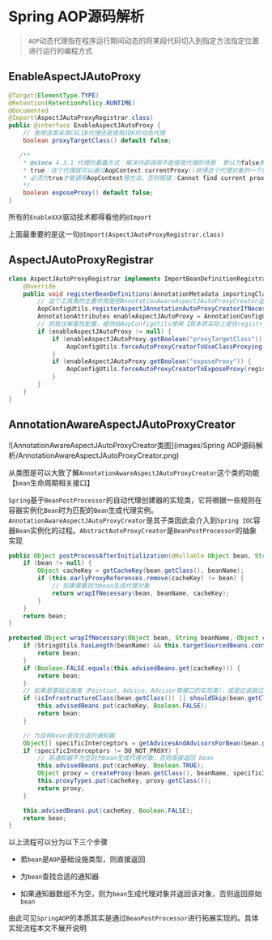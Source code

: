 # Spring AOP源码解析


> `AOP`动态代理指在程序运行期间动态的将某段代码切入到指定方法指定位置进行运行的编程方式

## EnableAspectJAutoProxy

```java
@Target(ElementType.TYPE)
@Retention(RetentionPolicy.RUNTIME)
@Documented
@Import(AspectJAutoProxyRegistrar.class)
public @interface EnableAspectJAutoProxy {
    // 表明该类采用CGLIB代理还是使用JDK的动态代理
    boolean proxyTargetClass() default false;

   /**
    * @since 4.3.1 代理的暴露方式：解决内部调用不能使用代理的场景  默认为false表示不处理
    * true：这个代理就可以通过AopContext.currentProxy()获得这个代理对象的一个副本（ThreadLocal里面）,从而我们可以很方便得在Spring框架上下文中拿到当前代理对象（处理事务时很方便）
    * 必须为true才能调用AopContext得方法，否则报错：Cannot find current proxy: Set 'exposeProxy' property on Advised to 'true' to make it available.
    */
    boolean exposeProxy() default false;
}
```

所有的`EnableXXX`驱动技术都得看他的`@Import`

上面最重要的是这一句`@Import(AspectJAutoProxyRegistrar.class)`

## AspectJAutoProxyRegistrar

```java
class AspectJAutoProxyRegistrar implements ImportBeanDefinitionRegistrar {
    @Override
    public void registerBeanDefinitions(AnnotationMetadata importingClassMetadata, BeanDefinitionRegistry registry) {
        // 这个工具类的主要作用是把AnnotationAwareAspectJAutoProxyCreator这个类定义为BeanDefinition放到spring容器中
        AopConfigUtils.registerAspectJAnnotationAutoProxyCreatorIfNecessary(registry);
        AnnotationAttributes enableAspectJAutoProxy = AnnotationConfigUtils.attributesFor(importingClassMetadata, EnableAspectJAutoProxy.class);
        // 获取注解属性配置，提供给AopConfigUtils使用【其本质实际上是往registry注入了对应的属性】
        if (enableAspectJAutoProxy != null) {
            if (enableAspectJAutoProxy.getBoolean("proxyTargetClass")) {
                AopConfigUtils.forceAutoProxyCreatorToUseClassProxying(registry);
            }
            if (enableAspectJAutoProxy.getBoolean("exposeProxy")) {
                AopConfigUtils.forceAutoProxyCreatorToExposeProxy(registry);
            }
        }
    }
}
```

## AnnotationAwareAspectJAutoProxyCreator

![AnnotationAwareAspectJAutoProxyCreator类图](images/Spring AOP源码解析/AnnotationAwareAspectJAutoProxyCreator.png)

从类图是可以大致了解`AnnotationAwareAspectJAutoProxyCreator`这个类的功能【`bean`生命周期相关接口】

`Spring`基于`BeanPostProcessor`的自动代理创建器的实现类，它将根据一些规则在容器实例化`Bean`时为匹配的`Bean`生成代理实例。`AnnotationAwareAspectJAutoProxyCreator`是其子类因此会介入到`Spring IOC`容器`Bean`实例化的过程。`AbstractAutoProxyCreator`是`BeanPostProcessor`的抽象实现

```java
public Object postProcessAfterInitialization(@Nullable Object bean, String beanName) {
    if (bean != null) {
        Object cacheKey = getCacheKey(bean.getClass(), beanName);
        if (this.earlyProxyReferences.remove(cacheKey) != bean) {
            // 如果需要则为bean生成代理对象
            return wrapIfNecessary(bean, beanName, cacheKey);
        }
    }
    return bean;
}
```

```java
protected Object wrapIfNecessary(Object bean, String beanName, Object cacheKey) {
    if (StringUtils.hasLength(beanName) && this.targetSourcedBeans.contains(beanName)) {
        return bean;
    }
    if (Boolean.FALSE.equals(this.advisedBeans.get(cacheKey))) {
        return bean;
    }
    // 如果是基础设施类（Pointcut、Advice、Advisor等接口的实现类），或是应该跳过的类则不应该生成代理，此时直接返回bean
    if (isInfrastructureClass(bean.getClass()) || shouldSkip(bean.getClass(), beanName)) {
        this.advisedBeans.put(cacheKey, Boolean.FALSE);
        return bean;
    }

    // 为目标bean查找合适的通知器
    Object[] specificInterceptors = getAdvicesAndAdvisorsForBean(bean.getClass(), beanName, null);
    if (specificInterceptors != DO_NOT_PROXY) {
        // 若通知器不为空则为bean生成代理对象，否则直接返回 bean
        this.advisedBeans.put(cacheKey, Boolean.TRUE);
        Object proxy = createProxy(bean.getClass(), beanName, specificInterceptors, new SingletonTargetSource(bean));
        this.proxyTypes.put(cacheKey, proxy.getClass());
        return proxy;
    }

    this.advisedBeans.put(cacheKey, Boolean.FALSE);
    return bean;
}
```

以上流程可以分为以下三个步骤

- 若`bean`是`AOP`基础设施类型，则直接返回

- 为`bean`查找合适的通知器

- 如果通知器数组不为空，则为`bean`生成代理对象并返回该对象，否则返回原始`bean`

由此可见`SpringAOP`的本质其实是通过`BeanPostProcessor`进行拓展实现的。具体实现流程本文不展开说明